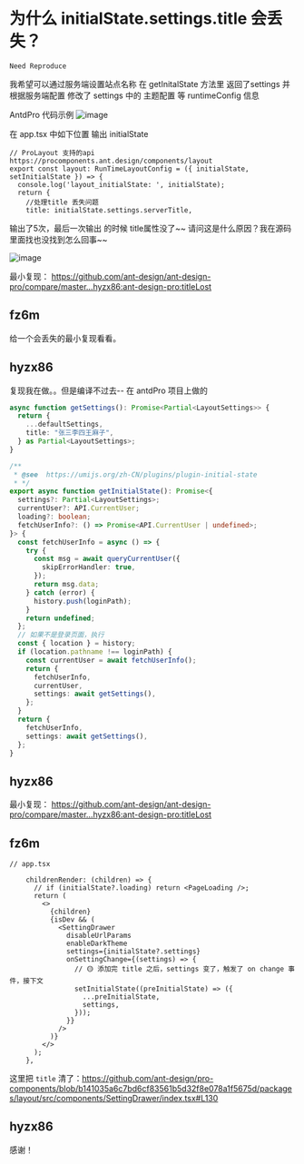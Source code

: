 # 为什么 initialState.settings.title 会丢失？

`Need Reproduce`

我希望可以通过服务端设置站点名称
在 getInitalState 方法里 返回了settings
并根据服务端配置 修改了 settings 中的 主题配置 等 runtimeConfig 信息

AntdPro 代码示例
![image](https://user-images.githubusercontent.com/15613121/233819934-62a340f1-23d2-46c9-a994-919a504d5a98.png)

在 app.tsx 中如下位置 输出 initialState

```
// ProLayout 支持的api https://procomponents.ant.design/components/layout
export const layout: RunTimeLayoutConfig = ({ initialState, setInitialState }) => {
  console.log('layout_initialState: ', initialState);
  return {
    //处理title 丢失问题
    title: initialState.settings.serverTitle,
```

输出了5次，最后一次输出 的时候 title属性没了~~ 请问这是什么原因？我在源码里面找也没找到怎么回事~~

![image](https://user-images.githubusercontent.com/15613121/233820045-3b943f89-c16f-4818-a708-0453ffc3fb34.png)

最小复现： https://github.com/ant-design/ant-design-pro/compare/master...hyzx86:ant-design-pro:titleLost

## fz6m

给一个会丢失的最小复现看看。

## hyzx86

复现我在做。。但是编译不过去-- 在 antdPro 项目上做的

```ts
async function getSettings(): Promise<Partial<LayoutSettings>> {
  return {
    ...defaultSettings,
    title: "张三李四王麻子",
  } as Partial<LayoutSettings>;
}

/**
 * @see  https://umijs.org/zh-CN/plugins/plugin-initial-state
 * */
export async function getInitialState(): Promise<{
  settings?: Partial<LayoutSettings>;
  currentUser?: API.CurrentUser;
  loading?: boolean;
  fetchUserInfo?: () => Promise<API.CurrentUser | undefined>;
}> {
  const fetchUserInfo = async () => {
    try {
      const msg = await queryCurrentUser({
        skipErrorHandler: true,
      });
      return msg.data;
    } catch (error) {
      history.push(loginPath);
    }
    return undefined;
  };
  // 如果不是登录页面，执行
  const { location } = history;
  if (location.pathname !== loginPath) {
    const currentUser = await fetchUserInfo();
    return {
      fetchUserInfo,
      currentUser,
      settings: await getSettings(),
    };
  }
  return {
    fetchUserInfo,
    settings: await getSettings(),
  };
}
```

## hyzx86

最小复现： https://github.com/ant-design/ant-design-pro/compare/master...hyzx86:ant-design-pro:titleLost

## fz6m

```tsx
// app.tsx

    childrenRender: (children) => {
      // if (initialState?.loading) return <PageLoading />;
      return (
        <>
          {children}
          {isDev && (
            <SettingDrawer
              disableUrlParams
              enableDarkTheme
              settings={initialState?.settings}
              onSettingChange={(settings) => {
                // 🟡 添加完 title 之后，settings 变了，触发了 on change 事件，接下文
                setInitialState((preInitialState) => ({
                  ...preInitialState,
                  settings,
                }));
              }}
            />
          )}
        </>
      );
    },
```

这里把 `title` 清了：https://github.com/ant-design/pro-components/blob/b141035a6c7bd6cf83561b5d32f8e078a1f5675d/packages/layout/src/components/SettingDrawer/index.tsx#L130

## hyzx86

感谢！
